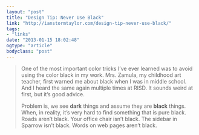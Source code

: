```yaml
---
layout: "post"
title: "Design Tip: Never Use Black"
link: "http://ianstormtaylor.com/design-tip-never-use-black/"
tags: 
- "links"
date: "2013-01-15 18:02:48"
ogtype: "article"
bodyclass: "post"
---
```


> One of the most important color tricks I’ve ever learned was to avoid using the color black in my work. Mrs. Zamula, my childhood art teacher, first warned me about black when I was in middle school. And I heard the same again multiple times at RISD. It sounds weird at first, but it’s good advice.
> 
> Problem is, we see **dark** things and assume they are **black** things. When, in reality, it’s very hard to find something that is pure black. Roads aren’t black. Your office chair isn’t black. The sidebar in Sparrow isn’t black. Words on web pages aren’t black.
> 
>